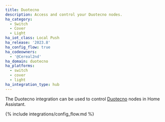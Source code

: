 ```yaml
---
title: Duotecno
description: Access and control your Duotecno nodes.
ha_category:
  - Switch
  - Cover
  - Light
ha_iot_class: Local Push
ha_release: '2023.8'
ha_config_flow: true
ha_codeowners:
  - '@Cereal2nd'
ha_domain: duotecno
ha_platforms:
  - switch
  - cover
  - light
ha_integration_type: hub
---
```


The Duotecno integration can be used to control [Duotecno](https://www.duotecno.be/) nodes in Home Assistant.

{% include integrations/config_flow.md %}
